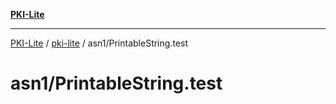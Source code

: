 [**PKI-Lite**](../../../README.md)

---

[PKI-Lite](../../../README.md) / [pki-lite](../../README.md) / asn1/PrintableString.test

# asn1/PrintableString.test
